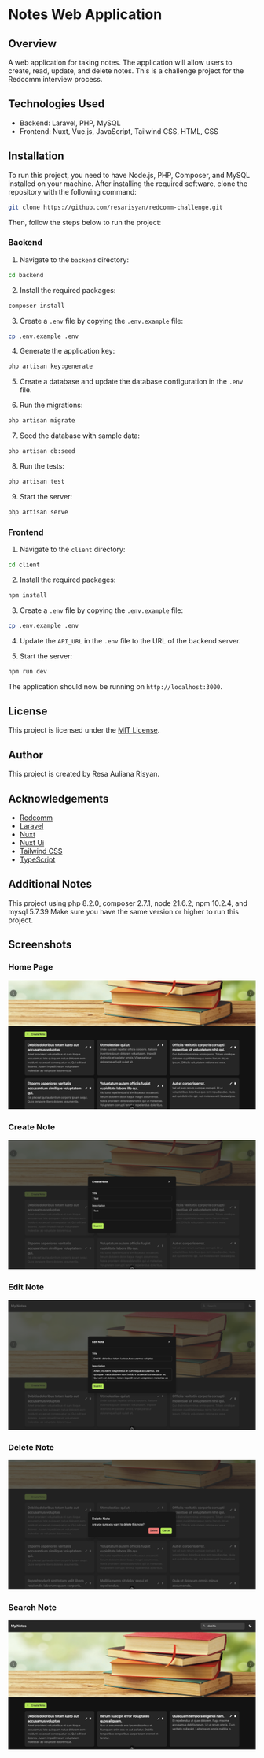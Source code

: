# Notes Web Application

## Overview
A web application for taking notes. The application will allow users to create, read, update, and delete notes.
This is a challenge project for the Redcomm interview process.

## Technologies Used
- Backend: Laravel, PHP, MySQL
- Frontend: Nuxt, Vue.js, JavaScript, Tailwind CSS, HTML, CSS

## Installation
To run this project, you need to have Node.js, PHP, Composer, and MySQL installed on your machine. After installing the required software, clone the repository with the following command:
```bash
git clone https://github.com/resarisyan/redcomm-challenge.git
```
Then, follow the steps below to run the project:

### Backend
1. Navigate to the `backend` directory:
```bash
cd backend
```

2. Install the required packages:
```bash
composer install
```

3. Create a `.env` file by copying the `.env.example` file:
```bash
cp .env.example .env
```

4. Generate the application key:
```bash
php artisan key:generate
```

5. Create a database and update the database configuration in the `.env` file.

6. Run the migrations:
```bash
php artisan migrate
```

7. Seed the database with sample data:
```bash
php artisan db:seed
```

8. Run the tests:
```bash
php artisan test
```

9. Start the server:
```bash
php artisan serve
```

### Frontend
1. Navigate to the `client` directory:
```bash
cd client
```

2. Install the required packages:
```bash
npm install
```

3. Create a `.env` file by copying the `.env.example` file:
```bash
cp .env.example .env
```

4. Update the `API_URL` in the `.env` file to the URL of the backend server.

5. Start the server:
```bash
npm run dev
```
The application should now be running on `http://localhost:3000`.

## License
This project is licensed under the [MIT License](https://opensource.org/licenses/MIT).

## Author
This project is created by Resa Auliana Risyan.

## Acknowledgements
- [Redcomm](https://redcomm.co/)
- [Laravel](https://laravel.com/)
- [Nuxt](https://nuxtjs.org/)
- [Nuxt Ui](https://ui.nuxt.com/)
- [Tailwind CSS](https://tailwindcss.com/)
- [TypeScript](https://www.typescriptlang.org/)

## Additional Notes
This project using php 8.2.0, composer 2.7.1, node 21.6.2, npm 10.2.4, and mysql 5.7.39 Make sure you have the same version or higher to run this project.

## Screenshots
### Home Page
![Home Page](screenshots/Images-1.png)

### Create Note
![Create Note](screenshots/Images-2.png)

### Edit Note
![Edit Note](screenshots/Images-3.png)

### Delete Note
![Delete Note](screenshots/Images-4.png)

### Search Note
![Search Note](screenshots/Images-5.png)